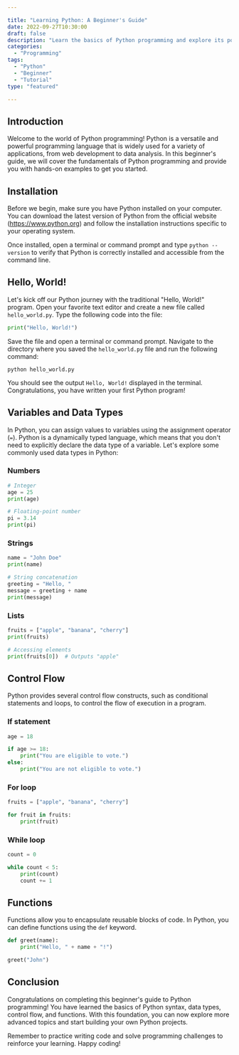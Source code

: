 ```yaml
---

title: "Learning Python: A Beginner's Guide"
date: 2022-09-27T10:30:00
draft: false
description: "Learn the basics of Python programming and explore its potential in this beginner's tutorial."
categories:
  - "Programming"
tags:
  - "Python"
  - "Beginner"
  - "Tutorial"
type: "featured"

---
```


## Introduction

Welcome to the world of Python programming! Python is a versatile and powerful programming language that is widely used for a variety of applications, from web development to data analysis. In this beginner's guide, we will cover the fundamentals of Python programming and provide you with hands-on examples to get you started.

## Installation

Before we begin, make sure you have Python installed on your computer. You can download the latest version of Python from the official website (https://www.python.org) and follow the installation instructions specific to your operating system.

Once installed, open a terminal or command prompt and type `python --version` to verify that Python is correctly installed and accessible from the command line.

## Hello, World!

Let's kick off our Python journey with the traditional "Hello, World!" program. Open your favorite text editor and create a new file called `hello_world.py`. Type the following code into the file:

```python
print("Hello, World!")
```

Save the file and open a terminal or command prompt. Navigate to the directory where you saved the `hello_world.py` file and run the following command:

```
python hello_world.py
```

You should see the output `Hello, World!` displayed in the terminal. Congratulations, you have written your first Python program!

## Variables and Data Types

In Python, you can assign values to variables using the assignment operator (`=`). Python is a dynamically typed language, which means that you don't need to explicitly declare the data type of a variable. Let's explore some commonly used data types in Python:

### Numbers

```python
# Integer
age = 25
print(age)

# Floating-point number
pi = 3.14
print(pi)
```

### Strings

```python
name = "John Doe"
print(name)

# String concatenation
greeting = "Hello, "
message = greeting + name
print(message)
```

### Lists

```python
fruits = ["apple", "banana", "cherry"]
print(fruits)

# Accessing elements
print(fruits[0])  # Outputs "apple"
```

## Control Flow

Python provides several control flow constructs, such as conditional statements and loops, to control the flow of execution in a program.

### If statement

```python
age = 18

if age >= 18:
    print("You are eligible to vote.")
else:
    print("You are not eligible to vote.")
```

### For loop

```python
fruits = ["apple", "banana", "cherry"]

for fruit in fruits:
    print(fruit)
```

### While loop

```python
count = 0

while count < 5:
    print(count)
    count += 1
```

## Functions

Functions allow you to encapsulate reusable blocks of code. In Python, you can define functions using the `def` keyword.

```python
def greet(name):
    print("Hello, " + name + "!")

greet("John")
```

## Conclusion

Congratulations on completing this beginner's guide to Python programming! You have learned the basics of Python syntax, data types, control flow, and functions. With this foundation, you can now explore more advanced topics and start building your own Python projects.

Remember to practice writing code and solve programming challenges to reinforce your learning. Happy coding!


